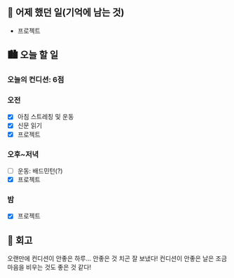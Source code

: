 ## 🌃 어제 했던 일(기억에 남는 것)

- 프로젝트

## 🏙️ 오늘 할 일

### 오늘의 컨디션: 6점

### 오전

- [x] 아침 스트레칭 및 운동
- [x] 신문 읽기
- [x] 프로젝트

### 오후~저녁

- [ ] 운동: 배드민턴(?)
- [x] 프로젝트

### 밤

- [x] 프로젝트

## 🌆 회고

오랜만에 컨디션이 안좋은 하루... 안좋은 것 치곤 잘 보냈다! 컨디션이 안좋은 날은 조금 마음을 비우는 것도 좋은 것 같다!